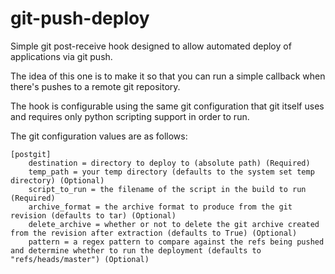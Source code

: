git-push-deploy
===============

Simple git post-receive hook designed to allow automated deploy of applications via git push.

The idea of this one is to make it so that you can run a simple callback when there's pushes to a remote git repository.

The hook is configurable using the same git configuration that git itself uses and requires only python scripting support in order to run.

The git configuration values are as follows:

    [postgit]
        destination = directory to deploy to (absolute path) (Required)
        temp_path = your temp directory (defaults to the system set temp directory) (Optional)
        script_to_run = the filename of the script in the build to run (Required)
        archive_format = the archive format to produce from the git revision (defaults to tar) (Optional)
        delete_archive = whether or not to delete the git archive created from the revision after extraction (defaults to True) (Optional)
        pattern = a regex pattern to compare against the refs being pushed and determine whether to run the deployment (defaults to "refs/heads/master") (Optional)
